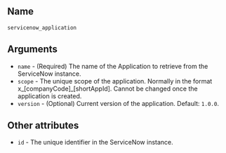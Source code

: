 ## Name

`servicenow_application`

## Arguments

* `name` - (Required) The name of the Application to retrieve from the ServiceNow instance.
* `scope` - The unique scope of the application. Normally in the format x_[companyCode]_[shortAppId]. Cannot be changed once the application is created.
* `version` - (Optional) Current version of the application. Default: `1.0.0`.

## Other attributes

* `id` - The unique identifier in the ServiceNow instance.